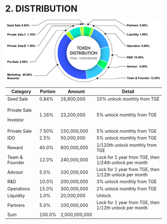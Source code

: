 # 2. DISTRIBUTION

![](../../.gitbook/assets/img1.png)

| Category                           | Portion | Amount         | Detail                                                 |
| ---------------------------------- | ------- | -------------- | ------------------------------------------------------ |
| Seed Sale                          | 0.84%   | 16,800,000     | 10% unlock monthly from TGE                            |
| <p>Private Sale</p><p>Investor</p> | 1.16%   | 23,200,000     | 5% unlock monthly from TGE                             |
| Private Sale                       | 7.50%   | 150,000,000    | 5% unlock monthly from TGE                             |
| IDO                                | 2.5%    | 50,000,000     | 5% unlock monthly from TGE                             |
| Reward                             | 40.0%   | 800,000,000    | 1/120th unlock monthly from TGE                        |
| Team & Founder                     | 12.0%   | 240,000,000    | Lock for 1 year from TGE, then 1/24th unlock per month |
| Advisor                            | 5.0%    | 100,000,000    | Lock for 1 year from TGE, then 1/12th unlock per month |
| R\&D                               | 10.0%   | 200,000,000    | 3% unlock monthly from TGE                             |
| Operations                         | 15.0%   | 300,000,000    | 2% unlock monthly from TGE                             |
| Liquidity                          | 1.0%    | 20,000,000     | Unlock                                                 |
| Partners                           | 5.0%    | 100,000,000    | Lock for 1 year from TGE, then 1/12th unlock per month |
| Sum                                | 100.0%  |  2,000,000,000 | 　                                                      |
